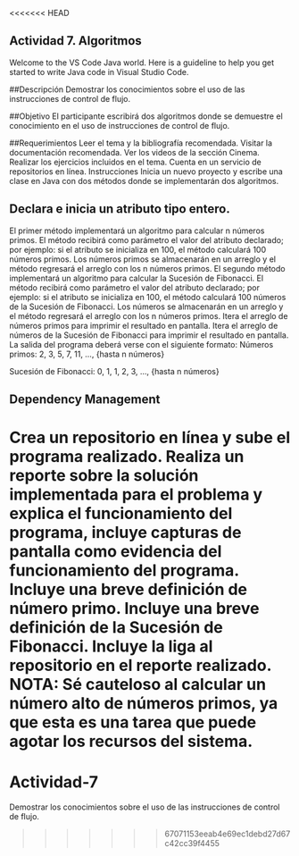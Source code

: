 <<<<<<< HEAD
## Actividad 7. Algoritmos

Welcome to the VS Code Java world. Here is a guideline to help you get started to write Java code in Visual Studio Code.

##Descripción
Demostrar los conocimientos sobre el uso de las instrucciones de control de flujo.

##Objetivo
El participante escribirá dos algoritmos donde se demuestre el conocimiento en el uso de instrucciones de control de flujo.

##Requerimientos
Leer el tema y la bibliografía recomendada.
Visitar la documentación recomendada.
Ver los videos de la sección Cinema.
Realizar los ejercicios incluidos en el tema.
Cuenta en un servicio de repositorios en línea.
Instrucciones
Inicia un nuevo proyecto y escribe una clase en Java con dos métodos donde se implementarán dos algoritmos.

## Declara e inicia un atributo tipo entero.
El primer método implementará un algoritmo para calcular n números primos. El método recibirá como parámetro el valor del atributo declarado; por ejemplo: si el atributo se inicializa en 100, el método calculará 100 números primos. Los números primos se almacenarán en un arreglo y el método regresará el arreglo con los n números primos.
El segundo método implementará un algoritmo para calcular la Sucesión de Fibonacci. El método recibirá como parámetro el valor del atributo declarado; por ejemplo: si el atributo se inicializa en 100, el método calculará 100 números de la Sucesión de Fibonacci. Los números se almacenarán en un arreglo y el método regresará el arreglo con los n números primos.
Itera el arreglo de números primos para imprimir el resultado en pantalla.
Itera el arreglo de números de la Sucesión de Fibonacci para imprimir el resultado en pantalla.
La salida del programa deberá verse con el siguiente formato:
Números primos:
2, 3, 5, 7, 11, …, {hasta n números}

Sucesión de Fibonacci:
0, 1, 1, 2, 3, …,  {hasta n números}
## Dependency Management

Crea un repositorio en línea y sube el programa realizado.
Realiza un reporte sobre la solución implementada para el problema y explica el funcionamiento del programa, incluye capturas de pantalla como evidencia del funcionamiento del programa.
Incluye una breve definición de número primo.
Incluye una breve definición de la Sucesión de Fibonacci.
Incluye la liga al repositorio en el reporte realizado.
NOTA: Sé cauteloso al calcular un número alto de números primos, ya que esta es una tarea que puede agotar los recursos del sistema.
=======
# Actividad-7
Demostrar los conocimientos sobre el uso de las instrucciones de control de flujo.

>>>>>>> 67071153eeab4e69ec1debd27d67c42cc39f4455









